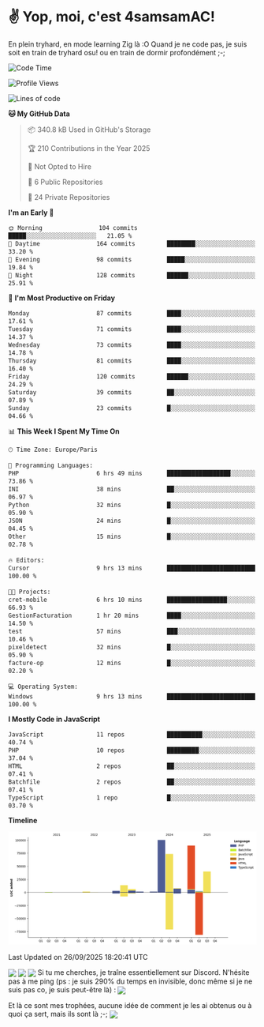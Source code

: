 # ✌ Yop, moi, c'est 4samsamAC!

En plein tryhard, en mode learning Zig là :O Quand je ne code pas, je suis soit en train de tryhard osu! ou en train de dormir profondément ;-;

<!--START_SECTION:waka-->
![Code Time](http://img.shields.io/badge/Code%20Time-879%20hrs%2042%20mins-blue)

![Profile Views](http://img.shields.io/badge/Profile%20Views-0-blue)

![Lines of code](https://img.shields.io/badge/From%20Hello%20World%20I%27ve%20Written-342.4%20thousand%20lines%20of%20code-blue)

**🐱 My GitHub Data** 

> 📦 340.8 kB Used in GitHub's Storage 
 > 
> 🏆 210 Contributions in the Year 2025
 > 
> 🚫 Not Opted to Hire
 > 
> 📜 6 Public Repositories 
 > 
> 🔑 24 Private Repositories 
 > 
**I'm an Early 🐤** 

```text
🌞 Morning                104 commits         █████░░░░░░░░░░░░░░░░░░░░   21.05 % 
🌆 Daytime                164 commits         ████████░░░░░░░░░░░░░░░░░   33.20 % 
🌃 Evening                98 commits          █████░░░░░░░░░░░░░░░░░░░░   19.84 % 
🌙 Night                  128 commits         ██████░░░░░░░░░░░░░░░░░░░   25.91 % 
```
📅 **I'm Most Productive on Friday** 

```text
Monday                   87 commits          ████░░░░░░░░░░░░░░░░░░░░░   17.61 % 
Tuesday                  71 commits          ████░░░░░░░░░░░░░░░░░░░░░   14.37 % 
Wednesday                73 commits          ████░░░░░░░░░░░░░░░░░░░░░   14.78 % 
Thursday                 81 commits          ████░░░░░░░░░░░░░░░░░░░░░   16.40 % 
Friday                   120 commits         ██████░░░░░░░░░░░░░░░░░░░   24.29 % 
Saturday                 39 commits          ██░░░░░░░░░░░░░░░░░░░░░░░   07.89 % 
Sunday                   23 commits          █░░░░░░░░░░░░░░░░░░░░░░░░   04.66 % 
```


📊 **This Week I Spent My Time On** 

```text
🕑︎ Time Zone: Europe/Paris

💬 Programming Languages: 
PHP                      6 hrs 49 mins       ██████████████████░░░░░░░   73.86 % 
INI                      38 mins             ██░░░░░░░░░░░░░░░░░░░░░░░   06.97 % 
Python                   32 mins             █░░░░░░░░░░░░░░░░░░░░░░░░   05.90 % 
JSON                     24 mins             █░░░░░░░░░░░░░░░░░░░░░░░░   04.45 % 
Other                    15 mins             █░░░░░░░░░░░░░░░░░░░░░░░░   02.78 % 

🔥 Editors: 
Cursor                   9 hrs 13 mins       █████████████████████████   100.00 % 

🐱‍💻 Projects: 
cret-mobile              6 hrs 10 mins       █████████████████░░░░░░░░   66.93 % 
GestionFacturation       1 hr 20 mins        ████░░░░░░░░░░░░░░░░░░░░░   14.50 % 
test                     57 mins             ███░░░░░░░░░░░░░░░░░░░░░░   10.46 % 
pixeldetect              32 mins             █░░░░░░░░░░░░░░░░░░░░░░░░   05.90 % 
facture-op               12 mins             █░░░░░░░░░░░░░░░░░░░░░░░░   02.20 % 

💻 Operating System: 
Windows                  9 hrs 13 mins       █████████████████████████   100.00 % 
```

**I Mostly Code in JavaScript** 

```text
JavaScript               11 repos            ██████████░░░░░░░░░░░░░░░   40.74 % 
PHP                      10 repos            █████████░░░░░░░░░░░░░░░░   37.04 % 
HTML                     2 repos             ██░░░░░░░░░░░░░░░░░░░░░░░   07.41 % 
Batchfile                2 repos             ██░░░░░░░░░░░░░░░░░░░░░░░   07.41 % 
TypeScript               1 repo              █░░░░░░░░░░░░░░░░░░░░░░░░   03.70 % 
```



**Timeline**

![Lines of Code chart](https://raw.githubusercontent.com/4samsamAC/4samsamAC/main/assets/bar_graph.png)


 Last Updated on 26/09/2025 18:20:41 UTC
<!--END_SECTION:waka-->
<img align="center" src="https://wakatime.com/share/@05e9693c-ae09-4eda-80e1-420e9727a814/cd575566-5d1a-4a1b-bd1b-7821aa98ed37.svg"/>
<img align="center" src="https://github-readme-stats.vercel.app/api?username=4samsamAC&show_icons=true&theme=midnight-purple&count_private=true"/>
<img align="center" src="https://github-readme-stats.vercel.app/api/top-langs/?username=4samsamAC&layout=compact&theme=midnight-purple&count_private=true"/>
<!-- [![Ashutosh's github activity graph](https://github-readme-activity-graph.vercel.app/graph?username=4samsamAC&bg_color=2f3640&color=00a8ff&line=82ccdd&point=00a8ff&area=true&hide_border=true)](https://github.com/ashutosh00710/github-readme-activity-graph) -->
Si tu me cherches, je traîne essentiellement sur Discord. N'hésite pas à me ping (ps : je suis 290% du temps en invisible, donc même si je ne suis pas co, je suis peut-être là) : 
<a href="discord://-/users/581625633830993961"><img align="center" src="https://discord.c99.nl/widget/theme-2/581625633830993961.png"/></a>

Et là ce sont mes trophées, aucune idée de comment je les ai obtenus ou à quoi ça sert, mais ils sont là ;-;
<img align="center" src="https://github-profile-trophy.vercel.app/?username=4samsamAC&theme=onedark"/>
